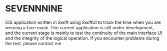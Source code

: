 # SEVENNNINE
iOS application written in Swift using SwiftUI to track the time when you are wearing a face mask. The current application is still under development, and the current stage is mainly to test the continuity of the main interface UI and the integrity of the logical operation. If you encounter problems during the test, please contact me
